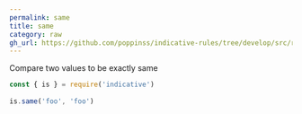 ```yaml
---
permalink: same
title: same
category: raw
gh_url: https://github.com/poppinss/indicative-rules/tree/develop/src/raw/same.ts
---
```


Compare two values to be exactly same
 
```js
const { is } = require('indicative')
 
is.same('foo', 'foo')
```